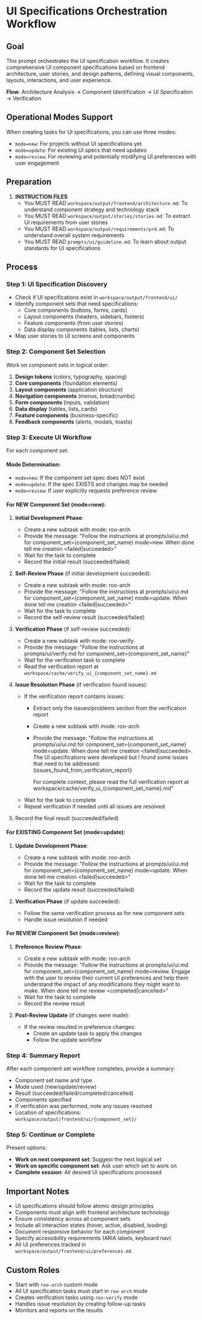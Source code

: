 # UI Specifications Orchestration Workflow

## Goal
This prompt orchestrates the UI specification workflow. It creates comprehensive UI component specifications based on frontend architecture, user stories, and design patterns, defining visual components, layouts, interactions, and user experience.

**Flow**: Architecture Analysis → Component Identification → UI Specification → Verification

## Operational Modes Support

When creating tasks for UI specifications, you can use three modes:
- `mode=new`: For projects without UI specifications yet
- `mode=update`: For existing UI specs that need updates
- `mode=review`: For reviewing and potentially modifying UI preferences with user engagement

## Preparation
1. **INSTRUCTION FILES**
   - You MUST READ `workspace/output/frontend/architecture.md`: To understand component strategy and technology stack
   - You MUST READ `workspace/output/stories/stories.md`: To extract UI requirements from user stories
   - You MUST READ `workspace/output/requirements/prd.md`: To understand overall system requirements
   - You MUST READ `prompts/ui/guideline.md`: To learn about output standards for UI specifications

## Process

### Step 1: UI Specification Discovery
- Check if UI specifications exist in `workspace/output/frontend/ui/`
- Identify component sets that need specifications:
  - Core components (buttons, forms, cards)
  - Layout components (headers, sidebars, footers)
  - Feature components (from user stories)
  - Data display components (tables, lists, charts)
- Map user stories to UI screens and components

### Step 2: Component Set Selection
Work on component sets in logical order:
1. **Design tokens** (colors, typography, spacing)
2. **Core components** (foundation elements)
3. **Layout components** (application structure)
4. **Navigation components** (menus, breadcrumbs)
5. **Form components** (inputs, validation)
6. **Data display** (tables, lists, cards)
7. **Feature components** (business-specific)
8. **Feedback components** (alerts, modals, toasts)

### Step 3: Execute UI Workflow

For each component set:

#### Mode Determination:
- `mode=new`: If the component set spec does NOT exist
- `mode=update`: If the spec EXISTS and changes may be needed
- `mode=review`: If user explicitly requests preference review

#### For NEW Component Set (mode=new):
1. **Initial Development Phase**:
   - Create a new subtask with mode: roo-arch
   - Provide the message: "Follow the instructions at prompts/ui/ui.md for component_set={component_set_name} mode=new. When done tell me creation <failed|succeeded>"
   - Wait for the task to complete
   - Record the initial result (succeeded/failed)

2. **Self-Review Phase** (if initial development succeeded):
   - Create a new subtask with mode: roo-arch
   - Provide the message: "Follow the instructions at prompts/ui/ui.md for component_set={component_set_name} mode=update. When done tell me creation <failed|succeeded>"
   - Wait for the task to complete
   - Record the self-review result (succeeded/failed)

3. **Verification Phase** (if self-review succeeded):
   - Create a new subtask with mode: roo-verify
   - Provide the message: "Follow the instructions at prompts/ui/verify.md for component_set={component_set_name}"
   - Wait for the verification task to complete
   - Read the verification report at `workspace/cache/verify_ui_{component_set_name}.md`

4. **Issue Resolution Phase** (if verification found issues):
   - If the verification report contains issues:
     - Extract only the issues/problems section from the verification report
     - Create a new subtask with mode: roo-arch
     - Provide the message: "Follow the instructions at prompts/ui/ui.md for component_set={component_set_name} mode=update. When done tell me creation <failed|succeeded>. The UI specifications were developed but I found some issues that need to be addressed:
       {issues_found_from_verification_report}
       
       For complete context, please read the full verification report at workspace/cache/verify_ui_{component_set_name}.md"
   - Wait for the task to complete
   - Repeat verification if needed until all issues are resolved

5. Record the final result (succeeded/failed)

#### For EXISTING Component Set (mode=update):
1. **Update Development Phase**:
   - Create a new subtask with mode: roo-arch
   - Provide the message: "Follow the instructions at prompts/ui/ui.md for component_set={component_set_name} mode=update. When done tell me creation <failed|succeeded>"
   - Wait for the task to complete
   - Record the update result (succeeded/failed)

2. **Verification Phase** (if update succeeded):
   - Follow the same verification process as for new component sets
   - Handle issue resolution if needed

#### For REVIEW Component Set (mode=review):
1. **Preference Review Phase**:
   - Create a new subtask with mode: roo-arch
   - Provide the message: "Follow the instructions at prompts/ui/ui.md for component_set={component_set_name} mode=review. Engage with the user to review their current UI preferences and help them understand the impact of any modifications they might want to make. When done tell me review <completed|cancelled>"
   - Wait for the task to complete
   - Record the review result

2. **Post-Review Update** (if changes were made):
   - If the review resulted in preference changes:
     - Create an update task to apply the changes
     - Follow the update workflow

### Step 4: Summary Report
After each component set workflow completes, provide a summary:
- Component set name and type
- Mode used (new/update/review)
- Result (succeeded/failed/completed/cancelled)
- Components specified
- If verification was performed, note any issues resolved
- Location of specifications: `workspace/output/frontend/ui/{component_set}/`

### Step 5: Continue or Complete
Present options:
- **Work on next component set**: Suggest the next logical set
- **Work on specific component set**: Ask user which set to work on
- **Complete session**: All desired UI specifications processed

## Important Notes
- UI specifications should follow atomic design principles
- Components must align with frontend architecture technology
- Ensure consistency across all component sets
- Include all interaction states (hover, active, disabled, loading)
- Document responsive behavior for each component
- Specify accessibility requirements (ARIA labels, keyboard nav)
- All UI preferences tracked in `workspace/output/frontend/ui/preferences.md`

## Custom Roles
- Start with `roo-arch` custom mode
- All UI specification tasks must start in `roo-arch` mode
- Creates verification tasks using `roo-verify` mode
- Handles issue resolution by creating follow-up tasks
- Monitors and reports on the results